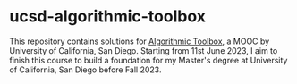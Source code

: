 # ucsd-algorithmic-toolbox
This repository contains solutions for [Algorithmic Toolbox](https://www.coursera.org/learn/algorithmic-toolbox/home/), a MOOC by University of California, San Diego. Starting from 11st June 2023, I aim to finish this course to build a foundation for my Master's degree at University of California, San Diego before Fall 2023.
